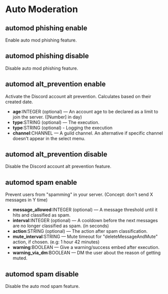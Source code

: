 # Auto Moderation

## automod phishing enable

Enable auto mod phishing feature.

## automod phishing disable

Disable auto mod phishing feature.

## automod alt\_prevention enable

Activate the Discord account alt prevention. Calculates based on their created date.

* **age**:INTEGER (optional) — An account age to be declared as a limit to join the server. (\[Number] in day)
* **type**:STRING (optional) — The execution.
* **type**:STRING (optional) - Logging the execution
* **channel**:CHANNEL — A guild channel. An alternative if specific channel doesn't appear in the select menu.

## automod alt\_prevention disable

Disable the Discord account alt prevention feature.

## automod spam enable

Prevent users from "spamming" in your server. (Concept: don't send X messages in Y time)

* **message\_allowed**:INTEGER (optional) — A message threshold until it hits and classified as spam.
* **interval**:INTEGER (optional) — A cooldown before the next messages are no longer classified as spam. (in seconds)
* **action**:STRING (optional) — The action after spam classification.
* **mute\_interval**:STRING — Mute timeout for "deleteMessageAndMute" action, if chosen. (e.g: 1 hour 42 minutes)
* **warning**:BOOLEAN — Give a warning/success embed after execution.
* **warning\_via\_dm**:BOOLEAN — DM the user about the reason of getting muted.

## automod spam disable

Disable the auto mod spam feature.
